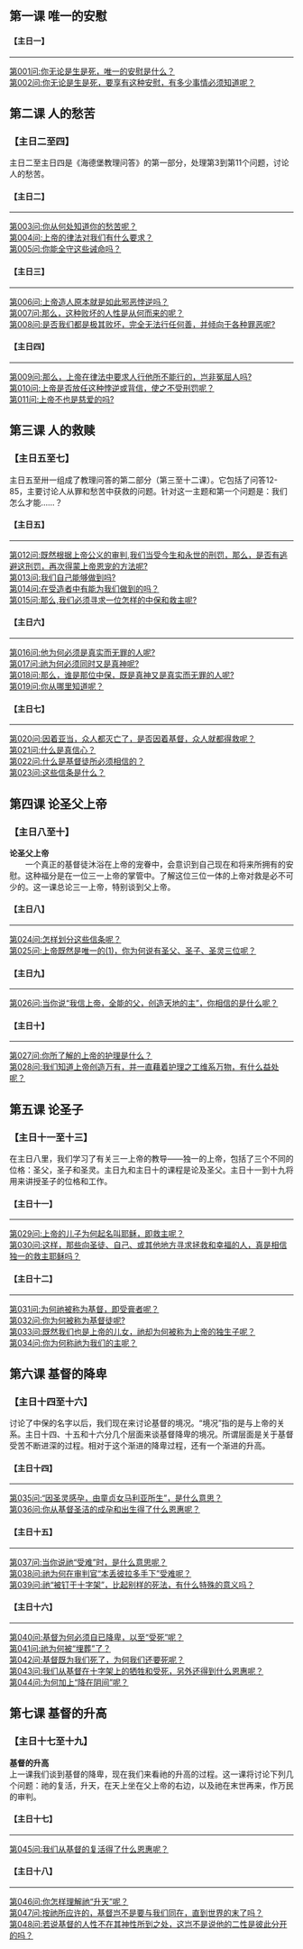 ## 第一课 唯一的安慰

#### 【主日一】
---
[第001问:你无论是生是死，唯一的安慰是什么？](001.md)<br/>
[第002问:你无论是生是死，要享有这种安慰，有多少事情必须知道呢？](002.md)<br/>

## 第二课 人的愁苦
### 【主日二至四】
主日二至主日四是《海德堡教理问答》的第一部分，处理第3到第11个问题，讨论人的愁苦。


#### 【主日二】
---
[第003问:你从何处知道你的愁苦呢？](003.md)<br/>
[第004问:上帝的律法对我们有什么要求？](004.md)<br/>
[第005问:你能全守这些诫命吗？](005.md)<br/>

#### 【主日三】
---
[第006问:上帝造人原本就是如此邪恶悖逆吗？](006.md)<br/>
[第007问:那么，这种败坏的人性是从何而来的呢？](007.md)<br/>
[第008问:是否我们都是极其败坏，完全无法行任何善，并倾向于各种罪恶呢?](008.md)<br/>

#### 【主日四】
---
[第009问:那么，上帝在律法中要求人行他所不能行的，岂非冤屈人吗?](009.md)<br/>
[第010问:上帝是否放任这种悖逆或背信，使之不受刑罚呢？](010.md)<br/>
[第011问:上帝不也是慈爱的吗?](011.md)<br/>

## 第三课 人的救赎
### 【主日五至七】
主日五至卅一组成了教理问答的第二部分（第三至十二课）。它包括了问答12-85，主要讨论人从罪和愁苦中获救的问题。针对这一主题和第一个问题是：我们怎么才能……？

#### 【主日五】
---
[第012问:既然根据上帝公义的审判,我们当受今生和永世的刑罚，那么，是否有逃避这刑罚，再次得蒙上帝恩宠的方法呢?](012.md)<br/>
[第013问:我们自己能够做到吗?](013.md)<br/>
[第014问:在受造者中有能为我们做到的吗？](014.md)<br/>
[第015问:那么,我们必须寻求一位怎样的中保和救主呢?](015.md)<br/>

#### 【主日六】
---
[第016问:他为何必须是真实而无罪的人呢?](016.md)<br/>
[第017问:祂为何必须同时又是真神呢?](017.md)<br/>
[第018问:那么，谁是那位中保，既是真神又是真实而无罪的人呢?](018.md)<br/>
[第019问:你从哪里知道呢？](019.md)<br/>

#### 【主日七】
---
[第020问:因着亚当，众人都灭亡了，是否因着基督，众人就都得救呢？](020.md)<br/>
[第021问:什么是真信心？](021.md)<br/>
[第022问:什么是基督徒所必须相信的？](022.md)<br/>
[第023问:这些信条是什么？](023.md)<br/>

## 第四课 论圣父上帝
### 【主日八至十】
**论圣父上帝**<br/>
　　一个真正的基督徒沐浴在上帝的宠眷中，会意识到自己现在和将来所拥有的安慰。这种福分是在一位三一上帝的掌管中。了解这位三位一体的上帝对救是必不可少的。这一课总论三一上帝，特别谈到父上帝。

#### 【主日八】
---
[第024问:怎样划分这些信条呢？](024.md)<br/>
[第025问:上帝既然是唯一的(1)，你为何说有圣父、圣子、圣灵三位呢？](025.md)<br/>

#### 【主日九】
---
[第026问:当你说“我信上帝，全能的父，创造天地的主”，你相信的是什么呢？](026.md)<br/>

#### 【主日十】
---
[第027问:你所了解的上帝的护理是什么？](027.md)<br/>
[第028问:我们知道上帝创造万有，并一直藉着护理之工维系万物，有什么益处呢？](028.md)<br/>

## 第五课 论圣子
### 【主日十一至十三】
在主日八里，我们学习了有关三一上帝的教导——独一的上帝，包括了三个不同的位格：圣父，圣子和圣灵。主日九和主日十的课程是论及圣父。主日十一到十九将用来讲授圣子的位格和工作。

#### 【主日十一】
---
[第029问:上帝的儿子为何起名叫耶稣，即救主呢？](029.md)<br/>
[第030问:这样，那些向圣徒、自己、或其他地方寻求拯救和幸福的人，真是相信独一的救主耶稣吗？](030.md)<br/>

#### 【主日十二】
---
[第031问:为何祂被称为基督，即受膏者呢？](031.md)<br/>
[第032问:你为何被称为基督徒呢?](032.md)<br/>
[第033问:既然我们也是上帝的儿女，祂却为何被称为上帝的独生子呢？](033.md)<br/>
[第034问:你为何称祂为我们的主呢？](034.md)<br/>

## 第六课 基督的降卑
### 【主日十四至十六】
讨论了中保的名字以后，我们现在来讨论基督的境况。“境况”指的是与上帝的关系。主日十四、十五和十六分几个层面来谈基督降卑的境况。所谓层面是关于基督受苦不断进深的过程。相对于这个渐进的降卑过程，还有一个渐进的升高。

#### 【主日十四】
---
[第035问:“因圣灵感孕，由童贞女马利亚所生”，是什么意思？](035.md)<br/>
[第036问:你从基督圣洁的成孕和出生得了什么恩惠呢？](036.md)<br/>

#### 【主日十五】
---
[第037问:当你说祂“受难”时，是什么意思呢？](037.md)<br/>
[第038问:祂为何在审判官“本丢彼拉多手下”受难呢？](038.md)<br/>
[第039问:祂“被钉于十字架”，比起别样的死法，有什么特殊的意义吗？](039.md)<br/>

#### 【主日十六】
---
[第040问:基督为何必须自已降卑，以至“受死”呢？](040.md)<br/>
[第041问:祂为何被“埋葬”了？](041.md)<br/>
[第042问:基督既为我们死了，为何我们还要死呢？](042.md)<br/>
[第043问:我们从基督在十字架上的牺牲和受死，另外还得到什么恩惠呢？](043.md)<br/>
[第044问:为何加上“降在阴间”呢？](044.md)<br/>

## 第七课 基督的升高
### 【主日十七至十九】
**基督的升高**<br/>
上一课我们谈到基督的降卑，现在我们来看祂的升高的过程。这一课将讨论下列几个问题：祂的复活，升天，在天上坐在父上帝的右边，以及祂在末世再来，作万民的审判。

#### 【主日十七】
---
[第045问:我们从基督的复活得了什么恩惠呢？](045.md)<br/>

#### 【主日十八】
---
[第046问:你怎样理解祂“升天”呢？](046.md)<br/>
[第047问:按祂所应许的，基督岂不是要与我们同在，直到世界的末了吗？](047.md)<br/>
[第048问:若说基督的人性不在其神性所到之处，这岂不是说他的二性是彼此分开的吗？](048.md)<br/>
